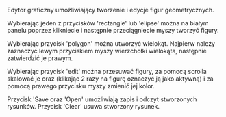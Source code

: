 Edytor graficzny umożliwiający tworzenie i edycje figur geometrycznych. 

Wybierając jeden z przycisków 'rectangle' lub 'elipse' można na białym panelu 
poprzez klikniecie i następnie przeciągniecie myszy tworzyć figury. 

Wybierając przycisk 'polygon' można utworzyć wielokąt. Najpierw należy zaznaczyć
lewym przyciskiem myszy wierzchołki wielokąta, następnie zatwierdzić je prawym.  

Wybierając przycisk 'edit' można przesuwać figury, za pomocą scrolla skalować je
oraz (klikając 2 razy na figurę oznaczyć ją jako aktywną) i za pomocą prawego  przycisku
myszy zmienić jej kolor.

Przycisk 'Save oraz 'Open' umożliwiają zapis i odczyt stworzonych rysunków.
Przycisk 'Clear' usuwa stworzony rysunek.
